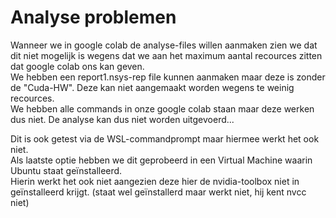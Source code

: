 # Analyse problemen

Wanneer we in google colab de analyse-files willen aanmaken zien we dat dit niet mogelijk is wegens dat we aan het maximum aantal recources zitten dat google colab ons kan geven.  
We hebben een report1.nsys-rep file kunnen aanmaken maar deze is zonder de "Cuda-HW". Deze kan niet aangemaakt worden wegens te weinig recources.  
We hebben alle commands in onze google colab staan maar deze werken dus niet. De analyse kan dus niet worden uitgevoerd...

Dit is ook getest via de WSL-commandprompt maar hiermee werkt het ook niet.  
Als laatste optie hebben we dit geprobeerd in een Virtual Machine waarin Ubuntu staat geïnstalleerd.  
Hierin werkt het ook niet aangezien deze hier de nvidia-toolbox niet in geïnstalleerd krijgt. (staat wel geïnstallerd maar werkt niet, hij kent nvcc niet)  